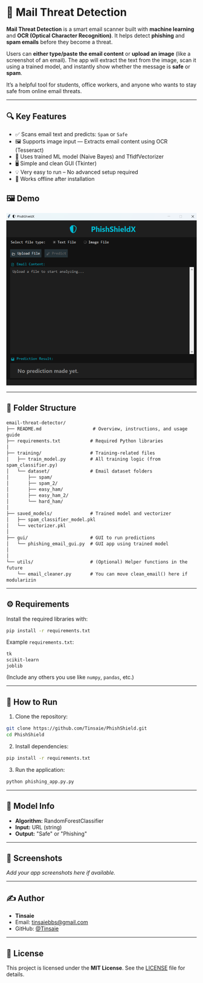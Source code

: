 # 📧 Mail Threat Detection

**Mail Threat Detection** is a smart email scanner built with **machine learning** and **OCR (Optical Character Recognition)**. It helps detect **phishing** and **spam emails** before they become a threat.

Users can **either type/paste the email content** or **upload an image** (like a screenshot of an email). The app will extract the text from the image, scan it using a trained model, and instantly show whether the message is **safe** or **spam**.

It’s a helpful tool for students, office workers, and anyone who wants to stay safe from online email threats.

---

## 🔍 Key Features

- ✅ Scans email text and predicts: `Spam` or `Safe`
- 🖼️ Supports image input — Extracts email content using OCR (Tesseract)
- 🧠 Uses trained ML model (Naive Bayes) and TfidfVectorizer
- 🖥️ Simple and clean GUI (Tkinter)
- 💡 Very easy to run – No advanced setup required
- 🔐 Works offline after installation
## 🖼️ Demo

![App Screenshot](UI.png)

---

## 📁 Folder Structure

```
email-threat-detector/
├── README.md                   # Overview, instructions, and usage guide
├── requirements.txt           # Required Python libraries
│
├── training/                  # Training-related files
│   ├── train_model.py         # All training logic (from spam_classifier.py)
│   └── dataset/               # Email dataset folders
│       ├── spam/
│       ├── spam_2/
│       ├── easy_ham/
│       ├── easy_ham_2/
│       └── hard_ham/
│
├── saved_models/              # Trained model and vectorizer
│   ├── spam_classifier_model.pkl
│   └── vectorizer.pkl
│
├── gui/                       # GUI to run predictions
│   └── phishing_email_gui.py  # GUI app using trained model
│   
│
└── utils/                     # (Optional) Helper functions in the future
    └── email_cleaner.py       # You can move clean_email() here if modularizin
```

---

## ⚙️ Requirements

Install the required libraries with:

```bash
pip install -r requirements.txt
```

Example `requirements.txt`:

```
tk
scikit-learn
joblib
```

(Include any others you use like `numpy`, `pandas`, etc.)

---

## 🚀 How to Run

1. Clone the repository:

```bash
git clone https://github.com/Tinsaie/PhishShield.git
cd PhishShield
```

2. Install dependencies:

```bash
pip install -r requirements.txt
```

3. Run the application:

```bash
python phishing_app.py.py
```

---

## 🧪 Model Info

- **Algorithm:** RandomForestClassifier
- **Input:** URL (string)
- **Output:** "Safe" or "Phishing"

---

## 📸 Screenshots

_Add your app screenshots here if available._

---

## ✍️ Author

- **Tinsaie**
- Email: tinsaiebbs@gmail.com
- GitHub: [@Tinsaie](https://github.com/Tinsaie)

---

## 📄 License

This project is licensed under the **MIT License**. See the [LICENSE](LICENSE) file for details.
